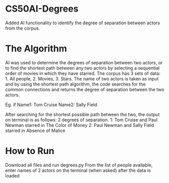 # CS50AI-Degrees
Added AI functionality to identify the degree of separation between actors from the corpus.

# The Algorithm
AI was used to determine the degrees of separation between two actors, or to find the shortest path between any two actors by selecting a sequential order of movies in which they have starred. The corpus has 3 sets of data: 1. All people, 2. Movies, 3. Stars. The name of two actors is taken as input and by using the shortest path algorithm, the code searches for the common connections and returns the degree of separation between the two actors. 

Eg. if 
Name1: Tom Cruise
Name2: Sally Field

After searching for the shortest possible path between the two, the output on terminal is as follows:
2 degrees of separation.
1: Tom Cruise and Paul Newman starred in The Color of Money
2: Paul Newman and Sally Field starred in Absence of Malice

# How to Run
Download all files and run degrees.py
From the list of people available, enter names of 2 actors on the terminal (when asked) after the data is loaded
